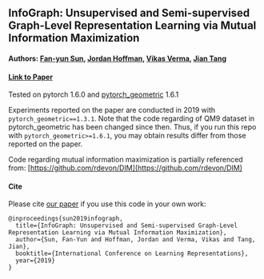 ## InfoGraph: Unsupervised and Semi-supervised Graph-Level Representation Learning via Mutual Information Maximization
#### Authors: [Fan-yun Sun](https://fanyun-sun.github.io/fanyun-sun.github.io), [Jordan Hoffman](https://jhoffmann.org/), [Vikas Verma](http://vikasverma1077.github.io/), [Jian Tang](https://jian-tang.com/)
#### [Link to Paper](https://openreview.net/forum?id=r1lfF2NYvH)


Tested on pytorch 1.6.0 and [pytorch\_geometric](https://github.com/rusty1s/pytorch_geometric) 1.6.1

Experiments reported on the paper are conducted in 2019 with `pytorch_geometric==1.3.1`. 
Note that the code regarding of QM9 dataset in pytorch\_geometric has been changed since then. Thus, if you run this repo with `pytorch_geometric>=1.6.1`, you may obtain results differ from those reported on the paper.

Code regarding mutual information maximization is partially referenced from: [https://github.com/rdevon/DIM](https://github.com/rdevon/DIM)

#### Cite

Please cite [our paper](https://openreview.net/pdf?id=r1lfF2NYvH) if you use this code in your own work:

```
@inproceedings{sun2019infograph,
  title={InfoGraph: Unsupervised and Semi-supervised Graph-Level Representation Learning via Mutual Information Maximization},
  author={Sun, Fan-Yun and Hoffman, Jordan and Verma, Vikas and Tang, Jian},
  booktitle={International Conference on Learning Representations},
  year={2019}
}
```

